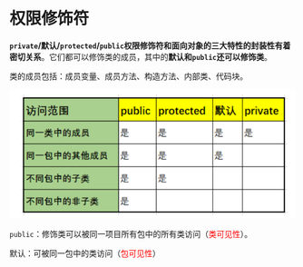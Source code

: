 # 权限修饰符

**`private`/默认/`protected`/`public`权限修饰符和面向对象的三大特性的封装性有着密切关系**。它们都可以修饰类的成员，其中的**默认和`public`还可以修饰类**。

类的成员包括：成员变量、成员方法、构造方法、内部类、代码块。

![image-20210914173113548](权限修饰符.assets/image-20210914173113548.png)

`public`：修饰类可以被同一项目所有包中的所有类访问（<font color='red'>类可见性</font>）。

默认：可被同一包中的类访问（<font color='red'>包可见性</font>）
